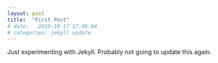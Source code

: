 ```yaml
---
layout: post
title:  "First Post"
# date:   2015-10-17 17:46:04
# categories: jekyll update
---
```

Just experimenting with Jekyll. Probably not going to update this again.
